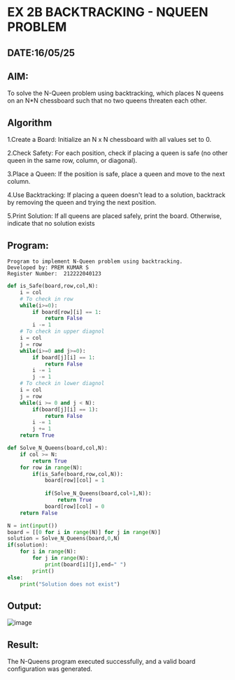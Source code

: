 # EX 2B BACKTRACKING - NQUEEN PROBLEM
## DATE:16/05/25
## AIM:
To solve the N-Queen problem using backtracking, which places N queens on an N*N chessboard such that no two queens threaten each other.


## Algorithm
1.Create a Board: Initialize an N x N chessboard with all values set to 0.

2.Check Safety: For each position, check if placing a queen is safe (no other queen in the same row, column, or diagonal).

3.Place a Queen: If the position is safe, place a queen and move to the next column.

4.Use Backtracking: If placing a queen doesn't lead to a solution, backtrack by removing the queen and trying the next position.

5.Print Solution: If all queens are placed safely, print the board. Otherwise, indicate that no solution exists
## Program:
```
Program to implement N-Queen problem using backtracking.
Developed by: PREM KUMAR S
Register Number:  212222040123
```
```python
def is_Safe(board,row,col,N):
    i = col
    # To check in row
    while(i>=0):
        if board[row][i] == 1:
            return False
        i -= 1
    # To check in upper diagnol
    i = col
    j = row
    while(i>=0 and j>=0):
        if board[j][i] == 1:
            return False
        i -= 1
        j -= 1
    # To check in lower diagnol
    i = col
    j = row
    while(i >= 0 and j < N):
        if(board[j][i] == 1):
            return False
        i -= 1
        j += 1
    return True

def Solve_N_Queens(board,col,N):
    if col >= N:
        return True
    for row in range(N):
        if(is_Safe(board,row,col,N)):
            board[row][col] = 1
            
            if(Solve_N_Queens(board,col+1,N)):
                return True
            board[row][col] = 0
    return False

N = int(input())
board = [[0 for i in range(N)] for j in range(N)]
solution = Solve_N_Queens(board,0,N)
if(solution):
    for i in range(N):
        for j in range(N):
            print(board[i][j],end=" ")
        print()
else:
    print("Solution does not exist")
```

## Output:

![image](https://github.com/user-attachments/assets/42f3d735-14c2-4917-add7-42e01a100be3)


## Result:
The N-Queens program executed successfully, and a valid board configuration was generated.
